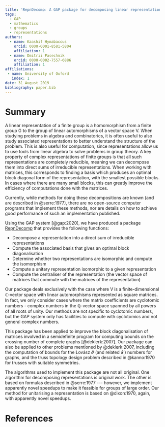 ```yaml
---
title: 'RepnDecomp: A GAP package for decomposing linear representations of finite groups'
tags:
  - GAP
  - mathematics
  - groups
  - representations
authors:
  - name: Kaashif Hymabaccus
    orcid: 0000-0001-8581-5804
    affiliation: 1
  - name: Dmitrii Pasechnik
    orcid: 0000-0002-7557-6886
    affiliation: 1
affiliations:
 - name: University of Oxford
   index: 1
date: 31 August 2019
bibliography: paper.bib
---
```


# Summary

A linear representation of a finite group is a homomorphism from a
finite group G to the group of linear automorphisms of a vector space
V. When studying problems in algebra and combinatorics, it is often
useful to also study associated representations to better understand
the structure of the problem. This is also useful for computation,
since representations allow us to use tools from linear algebra to
solve problems in group theory. A key property of complex
representations of finite groups is that all such representations are
completely reducible, meaning we can decompose them into direct sums
of irreducible representations. When working with matrices, this
corresponds to finding a basis which produces an optimal block
diagonal form of the representation, with the smallest possible
blocks. In cases where there are many small blocks, this can greatly
improve the efficiency of computations done with the matrices.

Currently, while methods for doing these decompositions are known (and
are described in @serre:1977), there are no open-source computer
programs that implement these methods, nor are details on how to
achieve good performance of such an implementation published.

Using the GAP system [@gap:2020], we have produced a package
[RepnDecomp](https://github.com/gap-packages/RepnDecomp) that provides
the following functions:

* Decompose a representation into a direct sum of irreducible
  representations
* Compute the associated basis that gives an optimal block
  diagonalisation
* Determine whether two representations are isomorphic and compute the
  isomorphism
* Compute a unitary representation isomorphic to a given
  representation
* Compute the centraliser of the representation (the vector space of
  matrices that commute with the matrices of the representation)

Our package deals exclusively with the case where V is a
finite-dimensional $\mathbb{C}$-vector space with linear automorphisms
represented as square matrices. In fact, we only consider cases where
the matrix coefficients are cyclotomic numbers - complex numbers in
the $\mathbb{Q}$-vector space spanned by all powers of all roots of
unity. Our methods are not specific to cyclotomic numbers, but the GAP
system only has facilities to compute with cyclotomics and not general
complex numbers.

This package has been applied to improve the block diagonalisation of
matrices involved in a semidefinite program for computing bounds on
the crossing number of complete graphs [@deklerk:2007]. Our package
can also be applied to other problems mentioned by @deklerk:2007,
including the computation of bounds for the Lovász $\vartheta$ (and
related $\vartheta'$) numbers for graphs, and the truss topology
design problem described in @kanno:1970 for trusses with suitable
symmetries.

The algorithms used to implement this package are not all
original. One algorithm for decomposing representations is original
work. The other is based on formulas described in @serre:1977 ---
however, we implement apparently novel speedups to make it feasible
for groups of large order. Our method for unitarising a representation
is based on @dixon:1970, again, with apparently novel speedups.

# References
